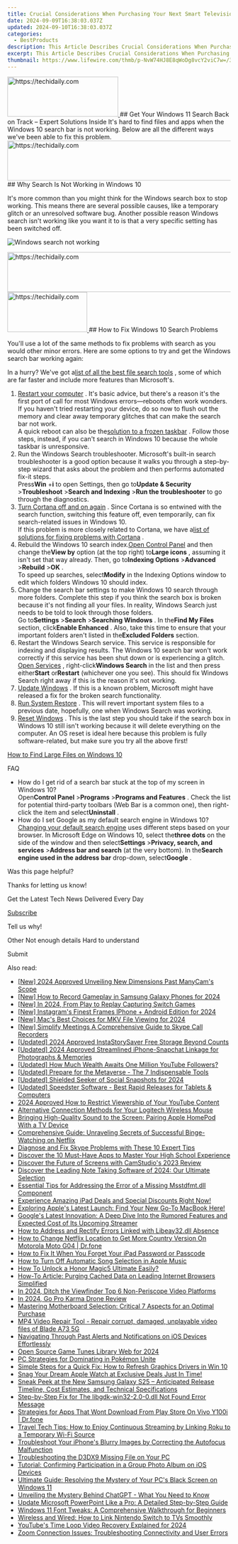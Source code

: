 ```yaml
---
title: Crucial Considerations When Purchasing Your Next Smart Television
date: 2024-09-09T16:38:03.037Z
updated: 2024-09-10T16:38:03.037Z
categories:
  - BestProducts
description: This Article Describes Crucial Considerations When Purchasing Your Next Smart Television
excerpt: This Article Describes Crucial Considerations When Purchasing Your Next Smart Television
thumbnail: https://www.lifewire.com/thmb/p-NvW74HJ8E8qWoDg8vcY2viC7w=/300x200/filters:no_upscale():max_bytes(150000):strip_icc():format(webp)/GettyImages-944229620-9cff560054804b72a431e9492c7445b4.jpg
---
```


<!-- affiliate ads begin -->
<a href="https://aligracehair.sjv.io/c/5597632/2135368/19272" target="_top" id="2135368">
  <img src="//a.impactradius-go.com/display-ad/19272-2135368" border="0" alt="https://techidaily.com" width="250" height="90"/>
</a>
<img height="0" width="0" src="https://aligracehair.sjv.io/i/5597632/2135368/19272" style="position:absolute;visibility:hidden;" border="0" />
<!-- affiliate ads end -->
## Get Your Windows 11 Search Back on Track – Expert Solutions Inside
 It's hard to find files and apps when the Windows 10 search bar is not working. Below are all the different ways we've been able to fix this problem.  

<!-- affiliate ads begin -->
<a href="https://ephamedtechinc.pxf.io/c/5597632/2137219/26400" target="_top" id="2137219">
  <img src="//a.impactradius-go.com/display-ad/26400-2137219" border="0" alt="https://techidaily.com" width="728" height="90"/>
</a>
<img height="0" width="0" src="https://ephamedtechinc.pxf.io/i/5597632/2137219/26400" style="position:absolute;visibility:hidden;" border="0" />
<!-- affiliate ads end -->
## Why Search Is Not Working in Windows 10

 It's more common than you might think for the Windows search box to stop working. This means there are several possible causes, like a temporary glitch or an unresolved software bug. Another possible reason Windows search isn't working like you want it to is that a very specific setting has been switched off.

![Windows search not working](https://www.lifewire.com/thmb/eUOincgBNCFIDt1gubIW-meSdKs=/1500x0/filters:no_upscale():max_bytes(150000):strip_icc():format(webp)/windowssearchfix06-5bdc331846e0fb002d90f052.jpg)

<!-- affiliate ads begin -->
<a href="https://ephamedtechinc.pxf.io/c/5597632/2136623/26400" target="_top" id="2136623">
  <img src="//a.impactradius-go.com/display-ad/26400-2136623" border="0" alt="https://techidaily.com" width="728" height="90"/>
</a>
<img height="0" width="0" src="https://ephamedtechinc.pxf.io/i/5597632/2136623/26400" style="position:absolute;visibility:hidden;" border="0" />
<!-- affiliate ads end -->
<!-- affiliate ads begin -->
<a href="https://aligracehair.sjv.io/c/5597632/2115929/19272" target="_top" id="2115929">
  <img src="//a.impactradius-go.com/display-ad/19272-2115929" border="0" alt="https://techidaily.com" width="180" height="90"/>
</a>
<img height="0" width="0" src="https://aligracehair.sjv.io/i/5597632/2115929/19272" style="position:absolute;visibility:hidden;" border="0" />
<!-- affiliate ads end -->
## How to Fix Windows 10 Search Problems

 You'll use a lot of the same methods to fix problems with search as you would other minor errors. Here are some options to try and get the Windows search bar working again:

 In a hurry? We've got a[list of all the best file search tools](https://www.lifewire.com/11-free-file-search-tools-1356644) , some of which are far faster and include more features than Microsoft's.

1. [Restart your computer](https://www.lifewire.com/how-to-reboot-a-computer-2624568) . It's basic advice, but there's a reason it's the first port of call for most Windows errors—reboots often work wonders. If you haven't tried restarting your device, do so now to flush out the memory and clear away temporary glitches that can make the search bar not work.  
 A quick reboot can also be the[solution to a frozen taskbar](https://www.lifewire.com/how-to-fix-windows-10-taskbar-frozen-4585023) . Follow those steps, instead, if you can't search in Windows 10 because the whole taskbar is unresponsive.
2. Run the Windows Search troubleshooter. Microsoft's built-in search troubleshooter is a good option because it walks you through a step-by-step wizard that asks about the problem and then performs automated fix-it steps.  
 Press**Win** +**i** to open Settings, then go to**Update & Security** \>**Troubleshoot** \>**Search and Indexing** \>**Run the troubleshooter** to go through the diagnostics.
3. [Turn Cortana off and on again](https://www.lifewire.com/turn-off-cortana-in-windows-10-4165920) . Since Cortana is so entwined with the search function, switching this feature off, even temporarily, can fix search-related issues in Windows 10.  
 If this problem is more closely related to Cortana, we have a[list of solutions for fixing problems with Cortana](https://www.lifewire.com/fix-cortana-4151935) .
4. Rebuild the Windows 10 search index.[Open Control Panel](https://www.lifewire.com/how-to-open-control-panel-2625782) and then change the**View by** option (at the top right) to**Large icons** , assuming it isn't set that way already. Then, go to**Indexing Options** \>**Advanced** \>**Rebuild** \>**OK** .  
 To speed up searches, select**Modify** in the Indexing Options window to edit which folders Windows 10 should index.
5. Change the search bar settings to make Windows 10 search through more folders. Complete this step if you think the search box is broken because it's not finding all your files. In reality, Windows Search just needs to be told to look through those folders.  
 Go to**Settings** \>**Search** \>**Searching Windows** . In the**Find My Files** section, click**Enable Enhanced** . Also, take this time to ensure that your important folders aren't listed in the**Excluded Folders** section.
6. Restart the Windows Search service. This service is responsible for indexing and displaying results. The Windows 10 search bar won't work correctly if this service has been shut down or is experiencing a glitch.  
[Open Services](https://www.lifewire.com/what-is-a-service-4107276) , right-click**Windows Search** in the list and then press either**Start** or**Restart** (whichever one you see). This should fix Windows Search right away if this is the reason it's not working.
7. [Update Windows](https://www.lifewire.com/how-to-check-for-install-windows-updates-2624596) . If this is a known problem, Microsoft might have released a fix for the broken search functionality.
8. [Run System Restore](https://www.lifewire.com/how-to-use-system-restore-in-windows-2626131) . This will revert important system files to a previous date, hopefully, one when Windows Search was working.
9. [Reset Windows](https://www.lifewire.com/reset-this-pc-complete-walkthrough-2624538) . This is the last step you should take if the search box in Windows 10 still isn't working because it will delete everything on the computer. An OS reset is ideal here because this problem is fully software-related, but make sure you try all the above first!

[How to Find Large Files on Windows 10](https://www.lifewire.com/find-large-files-on-windows-10-5180994)

 FAQ

* How do I get rid of a search bar stuck at the top of my screen in Windows 10?  
 Open**Control Panel** \>**Programs** \>**Programs and Features** . Check the list for potential third-party toolbars (Web Bar is a common one), then right-click the item and select**Uninstall** .
* How do I set Google as my default search engine in Windows 10?  
[Changing your default search engine](https://www.lifewire.com/make-google-default-search-engine-3482175) uses different steps based on your browser. In Microsoft Edge on Windows 10, select the**three dots** on the side of the window and then select**Settings** \>**Privacy, search, and services** \>**Address bar and search** (at the very bottom). In the**Search engine used in the address** **bar** drop-down, select**Google** .

Was this page helpful?

Thanks for letting us know!

 Get the Latest Tech News Delivered Every Day

[Subscribe](https://www.lifewire.com/#)

Tell us why!

 Other  Not enough details  Hard to understand

 Submit

<ins class="adsbygoogle"
     style="display:block"
     data-ad-format="autorelaxed"
     data-ad-client="ca-pub-7571918770474297"
     data-ad-slot="1223367746"></ins>



<ins class="adsbygoogle"
     style="display:block"
     data-ad-client="ca-pub-7571918770474297"
     data-ad-slot="8358498916"
     data-ad-format="auto"
     data-full-width-responsive="true"></ins>

<span class="atpl-alsoreadstyle">Also read:</span>
<div><ul>
<li><a href="https://remote-screen-capture.techidaily.com/new-2024-approved-unveiling-new-dimensions-past-manycams-scope/"><u>[New] 2024 Approved Unveiling New Dimensions Past ManyCam's Scope</u></a></li>
<li><a href="https://on-screen-recording.techidaily.com/new-how-to-record-gameplay-in-samsung-galaxy-phones-for-2024/"><u>[New] How to Record Gameplay in Samsung Galaxy Phones for 2024</u></a></li>
<li><a href="https://screen-recording.techidaily.com/new-in-2024-from-play-to-replay-capturing-switch-games/"><u>[New] In 2024, From Play to Replay Capturing Switch Games</u></a></li>
<li><a href="https://instagram-videos.techidaily.com/new-instagrams-finest-frames-iphone-plus-android-edition-for-2024/"><u>[New] Instagram's Finest Frames IPhone + Android Edition for 2024</u></a></li>
<li><a href="https://vp-tips.techidaily.com/new-macs-best-choices-for-mkv-file-viewing-for-2024/"><u>[New] Mac's Best Choices for MKV File Viewing for 2024</u></a></li>
<li><a href="https://screen-recording.techidaily.com/new-simplify-meetings-a-comprehensive-guide-to-skype-call-recorders/"><u>[New] Simplify Meetings A Comprehensive Guide to Skype Call Recorders</u></a></li>
<li><a href="https://instagram-clips.techidaily.com/updated-2024-approved-instastorysaver-free-storage-beyond-counts/"><u>[Updated] 2024 Approved InstaStorySaver Free Storage Beyond Counts</u></a></li>
<li><a href="https://snapchat-videos.techidaily.com/updated-2024-approved-streamlined-iphone-snapchat-linkage-for-photographs-and-memories/"><u>[Updated] 2024 Approved Streamlined iPhone-Snapchat Linkage for Photographs & Memories</u></a></li>
<li><a href="https://youtube-webster.techidaily.com/ed-how-much-wealth-awaits-one-million-youtube-followers/"><u>[Updated] How Much Wealth Awaits One Million YouTube Followers?</u></a></li>
<li><a href="https://extra-guidance.techidaily.com/updated-prepare-for-the-metaverse-the-7-indispensable-tools/"><u>[Updated] Prepare for the Metaverse - The 7 Indispensable Tools</u></a></li>
<li><a href="https://facebook-video-content.techidaily.com/updated-shielded-seeker-of-social-snapshots-for-2024/"><u>[Updated] Shielded Seeker of Social Snapshots for 2024</u></a></li>
<li><a href="https://extra-guidance.techidaily.com/updated-speedster-software-best-rapid-releases-for-tablets-and-computers/"><u>[Updated] Speedster Software - Best Rapid Releases for Tablets & Computers</u></a></li>
<li><a href="https://youtube-help.techidaily.com/2024-approved-how-to-restrict-viewership-of-your-youtube-content/"><u>2024 Approved How to Restrict Viewership of Your YouTube Content</u></a></li>
<li><a href="https://tech-recovery.techidaily.com/alternative-connection-methods-for-your-logitech-wireless-mouse/"><u>Alternative Connection Methods for Your Logitech Wireless Mouse</u></a></li>
<li><a href="https://tech-recovery.techidaily.com/bringing-high-quality-sound-to-the-screen-pairing-apple-homepod-with-a-tv-device/"><u>Bringing High-Quality Sound to the Screen: Pairing Apple HomePod With a TV Device</u></a></li>
<li><a href="https://tech-recovery.techidaily.com/comprehensive-guide-unraveling-secrets-of-successful-binge-watching-on-netflix/"><u>Comprehensive Guide: Unraveling Secrets of Successful Binge-Watching on Netflix</u></a></li>
<li><a href="https://tech-recovery.techidaily.com/diagnose-and-fix-skype-problems-with-these-10-expert-tips/"><u>Diagnose and Fix Skype Problems with These 10 Expert Tips</u></a></li>
<li><a href="https://tech-recovery.techidaily.com/discover-the-10-must-have-apps-to-master-your-high-school-experience/"><u>Discover the 10 Must-Have Apps to Master Your High School Experience</u></a></li>
<li><a href="https://screen-video-capture.techidaily.com/discover-the-future-of-screens-with-camstudios-2023-review/"><u>Discover the Future of Screens with CamStudio's 2023 Review</u></a></li>
<li><a href="https://tech-recovery.techidaily.com/discover-the-leading-note-taking-software-of-2024-our-ultimate-selection/"><u>Discover the Leading Note Taking Software of 2024: Our Ultimate Selection</u></a></li>
<li><a href="https://tech-recovery.techidaily.com/essential-tips-for-addressing-the-error-of-a-missing-msstdfmtdll-component/"><u>Essential Tips for Addressing the Error of a Missing Msstdfmt.dll Component</u></a></li>
<li><a href="https://tech-recovery.techidaily.com/experience-amazing-ipad-deals-and-special-discounts-right-now/"><u>Experience Amazing iPad Deals and Special Discounts Right Now!</u></a></li>
<li><a href="https://tech-recovery.techidaily.com/exploring-apples-latest-launch-find-your-new-go-to-macbook-here/"><u>Exploring Apple's Latest Launch: Find Your New Go-To MacBook Here!</u></a></li>
<li><a href="https://tech-recovery.techidaily.com/googles-latest-innovation-a-deep-dive-into-the-rumored-features-and-expected-cost-of-its-upcoming-streamer/"><u>Google's Latest Innovation: A Deep Dive Into the Rumored Features and Expected Cost of Its Upcoming Streamer</u></a></li>
<li><a href="https://tech-recovery.techidaily.com/how-to-address-and-rectify-errors-linked-with-libeay32dll-absence/"><u>How to Address and Rectify Errors Linked with Libeay32.dll Absence</u></a></li>
<li><a href="https://fake-location.techidaily.com/how-to-change-netflix-location-to-get-more-country-version-on-motorola-moto-g04-drfone-by-drfone-virtual-android/"><u>How to Change Netflix Location to Get More Country Version On Motorola Moto G04 | Dr.fone</u></a></li>
<li><a href="https://tech-recovery.techidaily.com/how-to-fix-it-when-you-forget-your-ipad-password-or-passcode/"><u>How to Fix It When You Forget Your iPad Password or Passcode</u></a></li>
<li><a href="https://tech-recovery.techidaily.com/how-to-turn-off-automatic-song-selection-in-apple-music/"><u>How to Turn Off Automatic Song Selection in Apple Music</u></a></li>
<li><a href="https://unlock-android.techidaily.com/how-to-unlock-a-honor-magic5-ultimate-easily-by-drfone-android/"><u>How To Unlock a Honor Magic5 Ultimate Easily?</u></a></li>
<li><a href="https://tech-recovery.techidaily.com/how-to-article-purging-cached-data-on-leading-internet-browsers-simplified/"><u>How-To Article: Purging Cached Data on Leading Internet Browsers Simplified</u></a></li>
<li><a href="https://article-helps.techidaily.com/in-2024-ditch-the-viewfinder-top-6-non-periscope-video-platforms/"><u>In 2024, Ditch the Viewfinder Top 6 Non-Periscope Video Platforms</u></a></li>
<li><a href="https://some-knowledge.techidaily.com/in-2024-go-pro-karma-drone-review/"><u>In 2024, Go Pro Karma Drone Review</u></a></li>
<li><a href="https://tech-recovery.techidaily.com/mastering-motherboard-selection-critical-7-aspects-for-an-optimal-purchase/"><u>Mastering Motherboard Selection: Critical 7 Aspects for an Optimal Purchase</u></a></li>
<li><a href="https://review-topics.techidaily.com/mp4-video-repair-tool-repair-corrupt-damaged-unplayable-video-files-of-blade-a73-5g-by-stellar-video-repair-mobile-video-repair/"><u>MP4 Video Repair Tool - Repair corrupt, damaged, unplayable video files of Blade A73 5G</u></a></li>
<li><a href="https://tech-recovery.techidaily.com/navigating-through-past-alerts-and-notifications-on-ios-devices-effortlessly/"><u>Navigating Through Past Alerts and Notifications on iOS Devices Effortlessly</u></a></li>
<li><a href="https://extra-skills.techidaily.com/open-source-game-tunes-library-web-for-2024/"><u>Open Source Game Tunes Library Web for 2024</u></a></li>
<li><a href="https://tech-recovery.techidaily.com/pc-strategies-for-dominating-in-pokemon-unite/"><u>PC Strategies for Dominating in Pokémon Unite</u></a></li>
<li><a href="https://tech-renaissance.techidaily.com/simple-steps-for-a-quick-fix-how-to-refresh-graphics-drivers-in-win-10/"><u>Simple Steps for a Quick Fix: How to Refresh Graphics Drivers in Win 10</u></a></li>
<li><a href="https://tech-recovery.techidaily.com/1722851691454-snag-your-dream-apple-watch-at-exclusive-deals-just-in-time/"><u>Snag Your Dream Apple Watch at Exclusive Deals Just In Time!</u></a></li>
<li><a href="https://tech-recovery.techidaily.com/sneak-peek-at-the-new-samsung-galaxy-s25-anticipated-release-timeline-cost-estimates-and-technical-specifications/"><u>Sneak Peek at the New Samsung Galaxy S25 – Anticipated Release Timeline, Cost Estimates, and Technical Specifications</u></a></li>
<li><a href="https://tech-recovery.techidaily.com/step-by-step-fix-for-the-libgdk-win32-20-0dll-not-found-error-message/"><u>Step-by-Step Fix for The libgdk-win32-2.0-0.dll Not Found Error Message</u></a></li>
<li><a href="https://howto.techidaily.com/strategies-for-apps-that-wont-download-from-play-store-on-vivo-y100i-drfone-by-drfone-fix-android-problems-fix-android-problems/"><u>Strategies for Apps That Wont Download From Play Store On Vivo Y100i | Dr.fone</u></a></li>
<li><a href="https://tech-recovery.techidaily.com/travel-tech-tips-how-to-enjoy-continuous-streaming-by-linking-roku-to-a-temporary-wi-fi-source/"><u>Travel Tech Tips: How to Enjoy Continuous Streaming by Linking Roku to a Temporary Wi-Fi Source</u></a></li>
<li><a href="https://tech-recovery.techidaily.com/troubleshoot-your-iphones-blurry-images-by-correcting-the-autofocus-malfunction/"><u>Troubleshoot Your iPhone's Blurry Images by Correcting the Autofocus Malfunction</u></a></li>
<li><a href="https://tech-recovery.techidaily.com/troubleshooting-the-d3dx9-missing-file-on-your-pc/"><u>Troubleshooting the D3DX9 Missing File on Your PC</u></a></li>
<li><a href="https://tech-recovery.techidaily.com/tutorial-confirming-participation-in-a-group-photo-album-on-ios-devices/"><u>Tutorial: Confirming Participation in a Group Photo Album on iOS Devices</u></a></li>
<li><a href="https://tech-recovery.techidaily.com/ultimate-guide-resolving-the-mystery-of-your-pcs-black-screen-on-windows-11/"><u>Ultimate Guide: Resolving the Mystery of Your PC's Black Screen on Windows 11</u></a></li>
<li><a href="https://tech-recovery.techidaily.com/unveiling-the-mystery-behind-chatgpt-what-you-need-to-know/"><u>Unveiling the Mystery Behind ChatGPT - What You Need to Know</u></a></li>
<li><a href="https://tech-recovery.techidaily.com/update-microsoft-powerpoint-like-a-pro-a-detailed-step-by-step-guide/"><u>Update Microsoft PowerPoint Like a Pro: A Detailed Step-by-Step Guide</u></a></li>
<li><a href="https://tech-recovery.techidaily.com/windows-11-font-tweaks-a-comprehensive-walkthrough-for-beginners/"><u>Windows 11 Font Tweaks: A Comprehensive Walkthrough for Beginners</u></a></li>
<li><a href="https://tech-recovery.techidaily.com/wireless-and-wired-how-to-link-nintendo-switch-to-tvs-smoothly/"><u>Wireless and Wired: How to Link Nintendo Switch to TVs Smoothly</u></a></li>
<li><a href="https://facebook-video-footage.techidaily.com/youtubes-time-loop-video-recovery-explained-for-2024/"><u>YouTube's Time Loop Video Recovery Explained for 2024</u></a></li>
<li><a href="https://tech-recovery.techidaily.com/zoom-connection-issues-troubleshooting-connectivity-and-user-errors/"><u>Zoom Connection Issues: Troubleshooting Connectivity and User Errors</u></a></li>
</ul></div>
